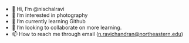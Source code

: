 - 👋 Hi, I’m @nischalravi
- 👀 I’m interested in photography 
- 🌱 I’m currently learning Github
- 💞️ I’m looking to collaborate on more learning.
- 📫 How to reach me through email (n.ravichandran@northeastern.edu)

<!---
nischalravi/nischalravi is a ✨ special ✨ repository because its `README.md` (this file) appears on your GitHub profile.
You can click the Preview link to take a look at your changes.
--->
